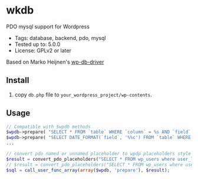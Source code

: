 # wkdb
PDO mysql support for Wordpress
* Tags: database, backend, pdo, mysql
* Tested up to: 5.0.0
* License: GPLv2 or later

Based on Marko Heijnen's [wp-db-driver](https://github.com/markoheijnen/wp-db-driver)



## Install

1. copy `db.php` file to `your_wordpress_project/wp-contents`.

## Usage

```php
// Compatible with $wpdb methods
$wpdb->prepare( "SELECT * FROM `table` WHERE `column` = %s AND `field` = %d OR `other_field` LIKE %s", array( 'foo', 1337, '%bar' ) );
$wpdb->prepare( "SELECT DATE_FORMAT(`field`, '%%c') FROM `table` WHERE `column` = %s", 'foo' );
...

// convert pdo named or unnamed placeholder to wpdp placeholders style
$result = convert_pdo_placeholders("SELECT * FROM wp_users where user_login=:user_login", array(':user_login' => 'admin'));
// $result = convert_pdo_placeholders("SELECT * FROM wp_users where user_login=?", array('admin'));
$sql = call_user_func_array(array($wpdb, 'prepare'), $result);
```
